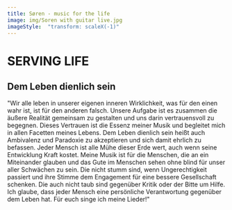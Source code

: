 ```yaml
---
title: Søren - music for the life
image: img/Soren with guitar live.jpg
imageStyle:  "transform: scaleX(-1)"
---
```


# SERVING LIFE

## Dem Leben dienlich sein


"Wir alle leben in unserer eigenen inneren Wirklichkeit, was für den einen wahr ist, ist für den anderen falsch. Unsere Aufgabe ist es zusammen die äußere Realität gemeinsam zu gestalten und uns darin vertrauensvoll zu begegnen. Dieses Vertrauen ist die Essenz meiner Musik und begleitet mich in allen Facetten meines Lebens. 
Dem Leben dienlich sein heißt auch Ambivalenz und Paradoxie zu akzeptieren und sich damit ehrlich zu befassen. 
Jeder Mensch ist alle Mühe dieser Erde wert, auch wenn seine Entwicklung Kraft kostet. Meine Musik ist für die Menschen, die an ein Miteinander glauben und das Gute im Menschen sehen ohne blind für unser aller Schwächen zu sein. Die nicht stumm sind, wenn Ungerechtigkeit passiert und ihre Stimme dem Engagement für eine bessere Gesellschaft schenken. Die auch nicht taub sind gegenüber Kritik oder der Bitte um Hilfe. Ich glaube, dass jeder Mensch eine persönliche Verantwortung gegenüber dem Leben hat. Für euch singe ich meine Lieder!"
